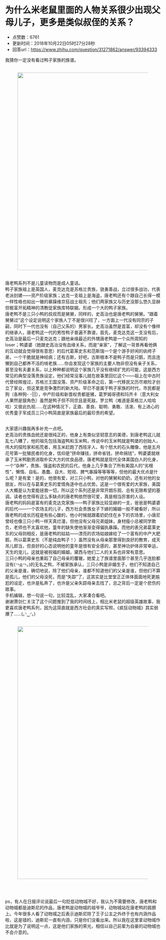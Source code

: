 # 为什么米老鼠里面的人物关系很少出现父母儿子，更多是类似叔侄的关系？
- 点赞数：6761
- 更新时间：2018年10月22日05时27分28秒
- 回答url：https://www.zhihu.com/question/31271862/answer/93394333
<body>
 <p data-pid="HQz1e81S">我猜你一定没有看过鸭子家族的族谱。<br><br></p>
 <figure data-size="normal">
  <img src="https://picx.zhimg.com/50/86849571600bdb3de8e59fd4be352bd4_720w.jpg?source=1940ef5c" data-rawwidth="640" data-rawheight="473" data-size="normal" data-original-token="86849571600bdb3de8e59fd4be352bd4" class="origin_image zh-lightbox-thumb" width="640" data-original="https://pic1.zhimg.com/86849571600bdb3de8e59fd4be352bd4_r.jpg?source=1940ef5c">
 </figure>
 <p data-pid="975fyn3f"><br>
  唐老鸭系列不是儿童读物而是成人童话。<br>
  鸭子家族祖上是英国人，麦克达克是苏格兰贵族，骁勇善战，立过很多战功，代表老派封建——资产阶级家族；达克一支祖上是海盗，唐老鸭还有个跟自己长得一模一样性格也如出一辙的暴躁维京狂战士祖先；他们两家族又与历史没那么悠久显赫但极富开拓精神的清教徒家族库特联姻，形成一个大的鸭子家族。<br>
  唐老鸭不是三只小鸭的叔叔而是舅舅，同样的，史高治也是唐老鸭的舅舅。“跟着舅舅过”这个设定说明这个家族人丁不是很兴旺了，一方面上一代没有同宗的子嗣，同时下一代也没有（自己父系的）男家长。史高治虽然是首富，却没有个像样的继承人，唐老鸭这一代的男性鸭子普遍不靠谱，首先，麦克达克这一支没有后，史高治是最后一只麦克达克；跟他亲缘最近的外甥唐老鸭是一个众所周知的loser；鸭婆婆（她跟史高治没有血缘关系，而是“亲家”，了解这一背景再看他俩的互动就会觉得很有意思）的后代葛莱史东和范斯瑞一个是个游手好闲的纨绔子弟，一个干脆就是神经病；还有古斯，好吧，古斯根本不是鸭子而是只鹅，而且连懒到自己都养不活的啃老族……你会发现这个家族的主要人物非但没有亲子关系，甚至没有夫妻关系，以上种种都说明这个家族几乎没有继续扩充的可能，这是西方常见的典型没落贵族设定，他们经常没事儿就在故事里回忆这个——祖上在中古时代曾经辉煌过，苏格兰王国没落、资产阶级革命之后，第一代移民又历尽艰险才创立了家业，但这里是竞争激烈的新大陆，早已不是属于鸭子家族的时代，市民都是狗（各种狗- -|||），中产阶级和新晋权贵都是猪，葛罗姆哥德和玛齐卡（意大利女人果然是狠角色）虽然是鸭子但不同宗且是死敌，罗兰鸭（难道是英格兰人哈哈哈）又彼此仇视……在这种情况下，正直、善良、聪明、勇敢、活泼、有上进心的优秀童子军成员三只小鸭简直是家族最后的最珍贵的希望。</p>
 <p data-pid="YcQ7OuGA"><br>
  大家感兴趣我再多补充一点吧。<br>
  史高治的贵族血统还是很纯正的，他身上有类似坚韧意志的美德，到唐老鸭这儿就乱七八糟了，他的祖先包括海盗鸭和玉米鸭，传说中的玉米鸭就是鸭堡的创始人，伟大的探险家和拓荒者，用玉米赶跑了西班牙人，有个怒大的石头雕像，他是五月花号第一批殖民者的化身，信仰是“拼命赚钱，拼命省钱，拼命捐钱”，鸭婆婆就继承了玉米鸭勤劳进取朴实大方的优良品德，唐老鸭就是现代全体美国白人的化身，一个“杂种”，贵族、强盗和农民的后代，他身上几乎集合了所有美国人的“劣根性”，懒惰、自私、愚蠢、自大、短视、脾气暴躁等等等等，但他的最大优点是什么呢？是有爱！是的，他很有爱，对三只小鸭，对他的舅舅和奶奶，还有对他的女朋友，所以在与葛莱史东的爱情角逐中也占优势。这是一个很有爱的大家族，美国人大概是认为爱能拯救一切，所以这个系列还是非常开朗乐观、总有无限希望的基调。读者也觉得有这么多缺点的唐老鸭依然很可爱，真是相当厉害的人设。<br>
  唐老鸭的妈妈是富有的麦克达克家族——鸭子家族比较显赫的一支，爸爸是鸭婆婆的后代——一个农场主的儿子，西方社会贵族女子下嫁的婚姻一般不被看好，所以唐老鸭的成长历程是有些心酸的，他小时候就跟着奶奶住在乡下的农场里，小唐尼曾经也像三只小鸭一样天真烂漫，但他没有父母兄弟姐妹，身材瘦小总被同学欺负，老师也不太喜欢他，童年的缺失使他渐渐变得偏执暴躁。而他的表兄弟葛莱史东的父母则相反，是唐老鸭的姑姑——漂亮的农场姑娘嫁给了一个富有的中产大肥鹅，所以葛莱史东（不是纯血鸭子！）虽然没有从母亲那里得到良好的教育，成天吊儿郎当，但良好的心态说明他的童年是很有安全感的，甚至神功护体非常幸运，天生的宠儿，这就是被祝福的婚姻，黛西与他们二人的关系也非常有意思。<br>
  三只小鸭的母亲也重蹈了自己母亲的覆辙，她爱上了族谱里面那个甚至几乎连脸都没有(￢д￢。)的无名之鸭，不被家族承认，三只小鸭是非婚生子，他们不知道自己的父亲是谁，确切地说，除了他们母亲，谁都不知道他们的父亲是谁，但他们不算是孤儿，他们的父母没死，而是“失踪”了，这其实是比堂堂正正体体面面地死更尴尬的设定，也许是私奔了，也许是父亲失踪母亲去找了，总之背后一定是个悲伤的故事。<br>
  手机编辑，想一句说一句，比较混乱，大家凑合看吧。<br>
  谢谢萧剑仁关注了这个问题推到了我的时间线上，相比米老鼠的超级英雄故事，我更喜欢唐老鸭系列，因为这简直就是西方社会的真实写照，《疯狂动物城》其实弱爆了……(｡◝‿◜｡)<br><br></p>
 <figure data-size="normal">
  <img src="https://picx.zhimg.com/50/v2-dcc6b3fb34ee1713f7f056b34b4180df_720w.jpg?source=1940ef5c" data-rawwidth="818" data-rawheight="1100" data-size="normal" data-original-token="v2-dcc6b3fb34ee1713f7f056b34b4180df" class="origin_image zh-lightbox-thumb" width="818" data-original="https://pica.zhimg.com/v2-dcc6b3fb34ee1713f7f056b34b4180df_r.jpg?source=1940ef5c">
 </figure>
 <p class="ztext-empty-paragraph"><br></p>
 <p data-pid="0lGw80Sp"><br>
  ps，有人在日报评论说最后一句贬低动物城不好，我认为不需要修改，唐老鸭和动物城都是迪斯尼的作品，唐老鸭是动物城的祖爷爷，动物城站在唐老鸭的肩膀上。今年很多人看了动物城之后表示迪斯尼除了王子公主之外终于也有内涵作品啦，这是错的，迪斯尼一直有内涵，只是你们没看出来。所以我在这里拿动物城作比就是为了说明这一点，这是他们家族的荣光，相信以自己前辈为自豪的动物城也不会介意的。</p>
</body>